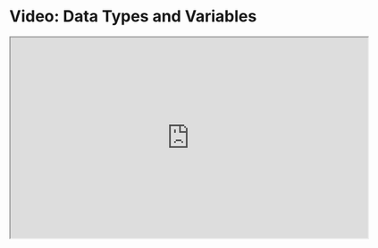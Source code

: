 # Video: Data Types and Variables

<iframe src="https://player.vimeo.com/video/593475471/?title=0&byline=0&portrait=0" width="640" height="360" allowfullscreen="allowfullscreen" allow="autoplay; fullscreen; picture-in-picture"></iframe>
